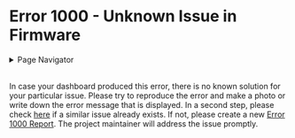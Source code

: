 # Error 1000 - Unknown Issue in Firmware

<details>
<summary>Page Navigator</summary>
<ul style="list-style: '▶  '"><li><a href="../">Main Page</a></li>
<li><a href="../errors">Error Pages</a></li>
<li><a href="https://github.com/smolinde/iot-dashboard/issues">Other Issues</a></li></ul>
</details><br>

In case your dashboard produced this error, there is no known solution for your particular issue. Please try to reproduce the error and make a photo or write down the error message that is displayed. In a second step, please check [here](https://github.com/smolinde/iot-dashboard/issues) if a similar issue already exists. If not, please create a new [Error 1000 Report](https://github.com/smolinde/iot-dashboard/issues/new?template=error-1000-report.md). The project maintainer will address the issue promptly.